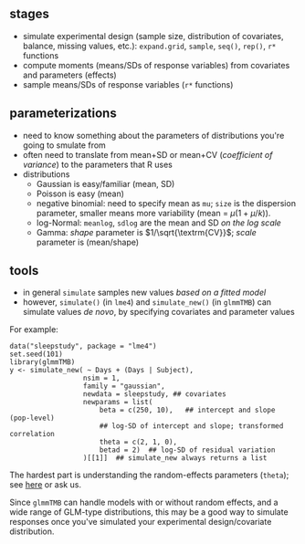 ## stages

* simulate experimental design (sample size, distribution of covariates, balance, missing values, etc.): `expand.grid`, `sample`, `seq()`, `rep()`, `r*` functions
* compute moments (means/SDs of response variables) from covariates and parameters (effects)
* sample means/SDs of response variables (`r*` functions)

## parameterizations

* need to know something about the parameters of distributions you're going to smulate from
* often need to translate from mean+SD or mean+CV (*coefficient of variance*) to the parameters that R uses
* distributions
   * Gaussian is easy/familiar (mean, SD)
   * Poisson is easy (mean)
   * negative binomial: need to specify mean as `mu`; `size` is the dispersion parameter, smaller means more variability (mean = $\mu (1+\mu/k)$).
   * log-Normal: `meanlog`, `sdlog` are the mean and SD *on the log scale*
   * Gamma: *shape* parameter is $1/\sqrt{\textrm{CV}}$; *scale* parameter is (mean/shape)

## tools

* in general `simulate` samples new values *based on a fitted model*
* however, `simulate()` (in `lme4`) and `simulate_new()` (in `glmmTMB`) can simulate values *de novo*, by specifying covariates and parameter values

For example:

```{r}
data("sleepstudy", package = "lme4")
set.seed(101)
library(glmmTMB)
y <- simulate_new( ~ Days + (Days | Subject),
                  nsim = 1,
                  family = "gaussian",
                  newdata = sleepstudy, ## covariates
                  newparams = list(
                      beta = c(250, 10),   ## intercept and slope (pop-level)
                      ## log-SD of intercept and slope; transformed correlation
                      theta = c(2, 1, 0),
                      betad = 2)  ## log-SD of residual variation
                  )[[1]]  ## simulate_new always returns a list
```

The hardest part is understanding the random-effects parameters (`theta`); see [here](https://glmmtmb.github.io/glmmTMB/articles/covstruct.html) or ask us.

Since `glmmTMB` can handle models with or without random effects, and a wide range of GLM-type distributions, this may be a good way to simulate responses once you've simulated your experimental design/covariate distribution.
